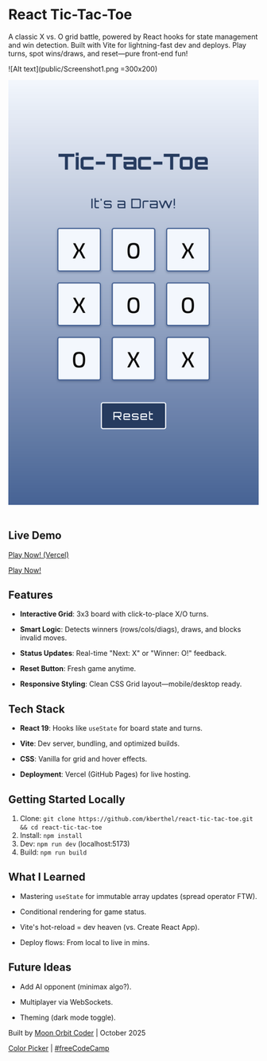 # React Tic-Tac-Toe

  

A classic X vs. O grid battle, powered by React hooks for state management and win detection. Built with Vite for lightning-fast dev and deploys. Play turns, spot wins/draws, and reset—pure front-end fun!

  

![Alt text](public/Screenshot1.png =300x200)


![Screenshot of Gameplay](https://raw.githubusercontent.com/kberthel/react-tic-tac-toe/main/public/Screenshot2.png)  
  

## Live Demo
[Play Now! (Vercel)](https://tic-tac-toe-kberthel.vercel.app/)

[Play Now!](https://kberthel.github.io/react-tic-tac-toe)  


## Features

- **Interactive Grid**: 3x3 board with click-to-place X/O turns.

- **Smart Logic**: Detects winners (rows/cols/diags), draws, and blocks invalid moves.

- **Status Updates**: Real-time "Next: X" or "Winner: O!" feedback.

- **Reset Button**: Fresh game anytime.

- **Responsive Styling**: Clean CSS Grid layout—mobile/desktop ready.

  

## Tech Stack

- **React 19**: Hooks like `useState` for board state and turns.

- **Vite**: Dev server, bundling, and optimized builds.

- **CSS**: Vanilla for grid and hover effects.

- **Deployment**: Vercel (GitHub Pages) for live hosting.

  
## Getting Started Locally

1. Clone: `git clone https://github.com/kberthel/react-tic-tac-toe.git && cd react-tic-tac-toe`
2. Install: `npm install`
3. Dev: `npm run dev` (localhost:5173)
4. Build: `npm run build`


## What I Learned

- Mastering `useState` for immutable array updates (spread operator FTW).

- Conditional rendering for game status.

- Vite's hot-reload = dev heaven (vs. Create React App).

- Deploy flows: From local to live in mins.

  
## Future Ideas

- Add AI opponent (minimax algo?).

- Multiplayer via WebSockets.

- Theming (dark mode toggle).

  

Built by [Moon Orbit Coder](https://github.com/kberthel) | October 2025 

[Color Picker](https://github.com/kberthel/color-picker-app) | [#freeCodeCamp](https://www.freecodecamp.org/)
